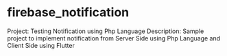 # firebase_notification
 
 Project: Testing Notification using Php Language
Description: Sample project to implement notification from Server Side using Php Language and Client Side using Flutter
